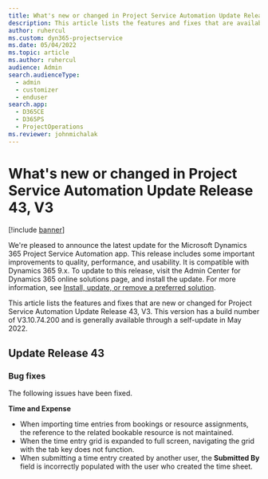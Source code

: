 ```yaml
---
title: What's new or changed in Project Service Automation Update Release 43, V3
description: This article lists the features and fixes that are available in Microsoft Dynamics 365 Project Service Automation Update Release 43, V3.
author: ruhercul
ms.custom: dyn365-projectservice
ms.date: 05/04/2022
ms.topic: article
ms.author: ruhercul
audience: Admin
search.audienceType: 
  - admin
  - customizer
  - enduser
search.app: 
  - D365CE
  - D365PS
  - ProjectOperations
ms.reviewer: johnmichalak
---
```


# What's new or changed in Project Service Automation Update Release 43, V3

[!include [banner](../includes/psa-now-project-operations.md)]

We're pleased to announce the latest update for the Microsoft Dynamics 365 Project Service Automation app. This release includes some important improvements to quality, performance, and usability. It is compatible with Dynamics 365 9.x. To update to this release, visit the Admin Center for Dynamics 365 online solutions page, and install the update. For more information, see [Install, update, or remove a preferred solution](/power-platform/admin/install-remove-preferred-solution).

This article lists the features and fixes that are new or changed for Project Service Automation Update Release 43, V3. This version has a build number of V3.10.74.200 and is generally available through a self-update in May 2022.

## Update Release 43

### Bug fixes

The following issues have been fixed.


**Time and Expense**

- When importing time entries from bookings or resource assignments, the reference to the related bookable resource is not maintained.
- When the time entry grid is expanded to full screen, navigating the grid with the tab key does not function.
- When submitting a time entry created by another user, the **Submitted By** field is incorrectly populated with the user who created the time sheet.
